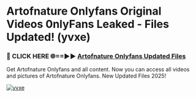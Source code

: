 # Artofnature Onlyfans Original Videos 0nlyFans Leaked - Files Updated! (yvxe)

<h3>🔴 CLICK HERE 🌐==►► <a href="https://tinyurl.com/2m67pmp6" rel="nofollow">Artofnature Onlyfans Updated Files</a></h3>

Get Artofnature Onlyfans and all content. Now you can access all videos and pictures of Artofnature Onlyfans. New Updated Files 2025!

[![yvxe](https://i.imgur.com/H4QAA4z.gif)](https://tinyurl.com/2m67pmp6)